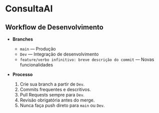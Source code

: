 # ConsultaAI

## Workflow de Desenvolvimento

- **Branches**
  - `main` — Produção
  - `Dev` — Integração de desenvolvimento
  - `feature/verbo infinitivo: breve descrição do commit` — Novas funcionalidades

- **Processo**
  1. Crie sua branch a partir de `Dev`.
  2. Commits frequentes e descritivos.
  3. Pull Requests sempre para `Dev`.
  4. Revisão obrigatória antes do merge.
  5. Nunca faça push direto para `main` ou `Dev`.
